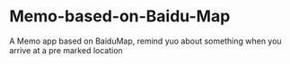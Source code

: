 # Memo-based-on-Baidu-Map
A Memo app based on BaiduMap, remind yuo about something when you  arrive at a pre marked location
